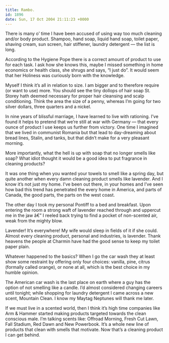```yaml
---
title: Rambo.
id: 1896
date: Sun, 17 Oct 2004 21:11:23 +0000
---
```


There is many o’ time I have been accused of using way too much cleaning and/or body product. Shampoo, hand soap, liquid hand soap, toilet paper, shaving cream, sun screen, hair stiffener, laundry detergent — the list is long.  

According to the Hygiene Pope there is a correct amount of product to use for each task. I ask how she knows this, maybe I missed something in home economics or health class, she shrugs and says, “I just do”. It would seem that her Holiness was curiously born with the knowledge.  

Myself I think it’s all in relation to size. I am bigger and to therefore require (or want to use) more. You should see the tiny dollops of hair soap St. Storey hath deemed necessary for proper hair cleansing and scalp conditioning. Think the area the size of a penny, whereas I’m going for two silver dollars, three quarters and a nickel.  

In nine years of blissful marriage, I have learned to live with rationing. I’ve found it helps to pretend that we’re still at war with Germany — that every ounce of product I use keeps us further from victory. One time I imagined that we lived in communist Romania but that lead to day-dreaming about bread lines, Stalin, and tanks, but that didn’t make for a very pleasant morning.  

More importantly, what the hell is up with soap that no longer smells like soap? What idiot thought it would be a good idea to put fragrance in cleaning products?  

It was one thing when you wanted your towels to smell like a spring day, but quite another when every damn cleaning product smells like lavender. And I know it’s not just my home. I’ve been out there, in your homes and I’ve seen how bad this trend has penetrated the every home in America, and parts of Canada, the good parts, the parts on the west coast.  

The other day I took my personal Pontiff to a bed and breakfast. Upon entering the room a strong waft of lavender reached through and uppercut me in the jaw â€” I reeled back trying to find a pocket of non-scented air, weak from the mighty blow.  

Lavender! It’s everywhere! My wife would sleep in fields of it if she could. Almost every cleaning product, personal and industries, is lavender. Thank heavens the people at Charmin have had the good sense to keep my toilet paper plain.  

Whatever happened to the basics? When I go the car wash they at least show some restraint by offering only four choices: vanilla, pine, citrus (formally called orange), or none at all, which is the best choice in my humble opinion.  

The American car wash is the last place on earth where a guy has the option of not smelling like a candle. I’d almost considered changing careers until tonight; while shopping for laundry detergent I came across a new scent, Mountain Clean. I know my Maytag Neptunes will thank me later.  

If we must live in a scented world, then I think it’s high time companies like Arm & Hammer started making products targeted towards the clean conscious male. I’m talking scents like: Offroad Morning, Fresh Cut Lawn, Fall Stadium, Red Dawn and New Powerbook. It’s a whole new line of products that clean with smells that motivate. Now that’s a cleaning product I can get behind.





